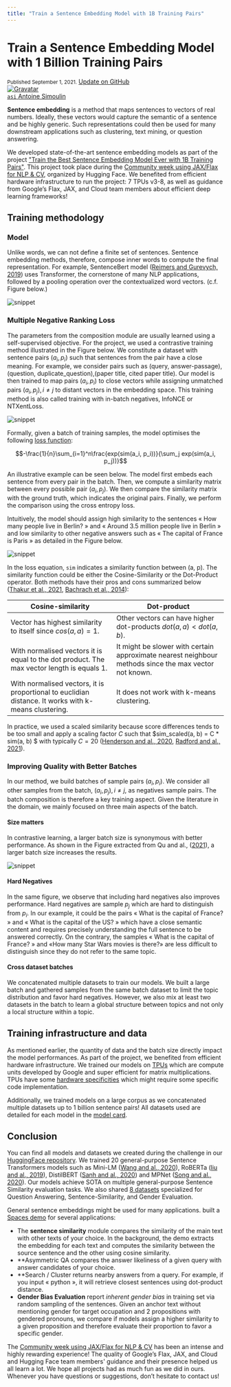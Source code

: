 ```yaml
---
title: "Train a Sentence Embedding Model with 1B Training Pairs"
---
```


<h1>
    Train a Sentence Embedding Model with 1 Billion Training Pairs
</h1>

<div class="blog-metadata">
    <small>Published September 1, 2021.</small>
    <a target="_blank" class="btn no-underline text-sm mb-5 font-sans" href="https://github.com/huggingface/blog/blob/master/1b-sentence-embeddings.md">
        Update on GitHub
    </a>
</div>

<div class="author-card">
    <a href="/asi">
        <img class="avatar avatar-user" src="https://twitter.com/antoinesimoulin/photo" title="Gravatar">
        <div class="bfc">
            <code>asi</code>
            <span class="fullname">Antoine Simoulin</span>
        </div>
    </a>
</div>

**Sentence embedding** is a method that maps sentences to vectors of real numbers. Ideally, these vectors would capture the semantic of a sentence and be highly generic. Such representations could then be used for many downstream applications such as clustering, text mining, or question answering.

We developed state-of-the-art sentence embedding models as part of the project ["Train the Best Sentence Embedding Model Ever with 1B Training Pairs"](https://discuss.huggingface.co/t/train-the-best-sentence-embedding-model-ever-with-1b-training-pairs/7354). This project took place during the [Community week using JAX/Flax for NLP & CV](https://discuss.huggingface.co/t/open-to-the-community-community-week-using-jax-flax-for-nlp-cv/7104), organized by Hugging Face.  We benefited from efficient hardware infrastructure to run the project: 7 TPUs v3-8, as well as guidance from Google’s Flax, JAX, and Cloud team members about efficient deep learning frameworks!

## Training methodology

### Model

Unlike words, we can not define a finite set of sentences. Sentence embedding methods, therefore, compose inner words to compute the final representation. For example, SentenceBert model ([Reimers and Gurevych, 2019](https://aclanthology.org/D19-1410.pdf)) uses Transformer, the cornerstone of many NLP applications, followed by a pooling operation over the contextualized word vectors. (c.f. Figure below.)

![snippet](assets/25_1b_sentence_embeddings/model.png)

### Multiple Negative Ranking Loss

The parameters from the composition module are usually learned using a self-supervised objective. For the project, we used a contrastive training method illustrated in the Figure below. We constitute a dataset with sentence pairs $(a_i, p_i)$ such that sentences from the pair have a close meaning. For example, we consider pairs such as (query, answer-passage), (question, duplicate_question),(paper title, cited paper title). Our model is then trained to map pairs $(a_i , p_i)$ to close vectors while assigning unmatched pairs $(a_i , p_j), i \neq j$ to distant vectors in the embedding space. This training method is also called training with in-batch negatives, InfoNCE or NTXentLoss.

![snippet](assets/25_1b_sentence_embeddings/contrastive_1.png)

Formally, given a batch of training samples, the model optimises the following [loss function](https://github.com/UKPLab/sentence-transformers/blob/master/sentence_transformers/losses/MultipleNegativesRankingLoss.py):

$$-\frac{1}{n}\sum_{i=1}^n\frac{exp(sim(a_i, p_i))}{\sum_j exp(sim(a_i, p_j))}$$

An illustrative example can be seen below. The model first embeds each sentence from every pair in the batch. Then, we compute a similarity matrix between every possible pair $(a_i, p_j)$. We then compare the similarity matrix with the ground truth, which indicates the original pairs. Finally, we perform the comparison using the cross entropy loss.

Intuitively, the model should assign high similarity to the sentences « How many people live in Berlin? » and « Around 3.5 million people live in Berlin » and low similarity to other negative answers such as « The capital of France is Paris » as detailed in the Figure below.

![snippet](assets/25_1b_sentence_embeddings/contrastive_2.png)

In the loss equation, `sim` indicates a similarity function between (a, p). The similarity function could be either the Cosine-Similarity or the Dot-Product operator. Both methods have their pros and cons summarized below ([Thakur et al., 2021](https://arxiv.org/abs/2104.08663), [Bachrach et al., 2014](https://dl.acm.org/doi/10.1145/2645710.2645741)):

| Cosine-similarity   | Dot-product |
|---------------------|-------------|
| Vector has highest similarity to itself since $cos(a, a)=1$.  |  Other vectors can have higher dot-products $dot(a, a) < dot (a, b)$. |
| With normalised vectors it is equal to the dot product. The max vector length is equals 1.  | It might be slower with certain approximate nearest neighbour methods since the max vector not known. |
| With normalised vectors, it is proportional to euclidian distance. It works with k-means clustering.  | It does not work with k-means clustering.  |

In practice, we used a scaled similarity because score differences tends to be too small and apply a scaling factor $C$ such that $sim_scaled(a, b) = C * sim(a, b) $ with typically $C = 20$ ([Henderson and al., 2020]([https://doi.org/10.18653/v1/2020.findings-emnlp.196), [Radford and al., 2021](http://proceedings.mlr.press/v139/radford21a.html)).

### Improving Quality with Better Batches

In our method, we build batches of sample pairs $(a_i , p_i)$. We consider all other samples from the batch, $(a_i , p_j), i \neq j$, as negatives sample pairs. The batch composition is therefore a key training aspect. Given the literature in the domain, we mainly focused on three main aspects of the batch.

#### Size matters

In contrastive learning, a larger batch size is synonymous with better performance. As shown in the Figure extracted from Qu and al., ([2021](https://doi.org/10.18653/v1/2021.naacl-main.466)), a larger batch size increases the results.

![snippet](assets/25_1b_sentence_embeddings/batch-size.png)

#### Hard Negatives

In the same figure, we observe that including hard negatives also improves performance. Hard negatives are sample $p_j$ which are hard to distinguish from $p_i$. In our example, it could be the pairs « What is the capital of France? » and « What is the capital of the US? » which have a close semantic content and requires precisely understanding the full sentence to be answered correctly. On the contrary, the samples  « What is the capital of France? » and «How many Star Wars movies is there?» are less difficult to distinguish since they do not refer to the same topic.

#### Cross dataset batches

We concatenated multiple datasets to train our models. We built a large batch and gathered samples from the same batch dataset to limit the topic distribution and favor hard negatives. However, we also mix at least two datasets in the batch to learn a global structure between topics and not only a local structure within a topic.

## Training infrastructure and data

As mentioned earlier, the quantity of data and the batch size directly impact the model performances. As part of the project, we benefited from efficient hardware infrastructure. We trained our models on [TPUs](https://cloud.google.com/tpu) which are compute units developed by Google and super efficient for matrix multiplications. TPUs have some [hardware specificities](https://huggingface.co/docs/accelerate/quicktour.html#training-on-tpu) which might require some specific code implementation.

Additionally, we trained models on a large corpus as we concatenated multiple datasets up to 1 billion sentence pairs! All datasets used are detailed for each model in the [model card](https://huggingface.co/flax-sentence-embeddings/all_datasets_v3_MiniLM-L12).

## Conclusion

You can find all models and datasets we created during the challenge in our [HuggingFace repository](https://huggingface.co/flax-sentence-embeddings). We trained 20 general-purpose Sentence Transformers models such as Mini-LM ([Wang and al., 2020](https://proceedings.neurips.cc/paper/2020/hash/3f5ee243547dee91fbd053c1c4a845aa-Abstract.html)), RoBERTa ([liu and al., 2019](https://arxiv.org/abs/1907.11692 )), DistilBERT ([Sanh and al., 2020](http://arxiv.org/abs/1910.01108)) and MPNet ([Song and al., 2020](https://proceedings.neurips.cc/paper/2020/hash/c3a690be93aa602ee2dc0ccab5b7b67e-Abstract.html)). Our models achieve SOTA on multiple general-purpose Sentence Similarity evaluation tasks. We also shared [8 datasets](https://huggingface.co/flax-sentence-embeddings) specialized for Question Answering, Sentence-Similarity, and Gender Evaluation. 

General sentence embeddings might be used for many applications. built a [Spaces demo](https://huggingface.co/spaces/flax-sentence-embeddings/sentence-embeddings) for several applications:
* The **sentence similarity** module compares the similarity of the main text with other texts of your choice. In the background, the demo extracts the embedding for each text and computes the similarity between the source sentence and the other using cosine similarity.
* **Asymmetric QA compares the answer likeliness of a given query with answer candidates of your choice.
* **Search / Cluster returns nearby answers from a query. For example, if you input « python », it will retrieve closest sentences using dot-product distance.
* **Gender Bias Evaluation** report *inherent gender bias* in training set via random sampling of the sentences. Given an anchor text without mentioning gender for target occupation and 2 propositions with gendered pronouns, we compare if models assign a higher similarity to a given proposition and therefore evaluate their proportion to favor a specific gender.

The [Community week using JAX/Flax for NLP & CV](https://discuss.huggingface.co/t/open-to-the-community-community-week-using-jax-flax-for-nlp-cv/7104) has been an intense and highly rewarding experience! The quality of Google’s Flax, JAX, and Cloud and Hugging Face team members' guidance and their presence helped us all learn a lot. We hope all projects had as much fun as we did in ours. Whenever you have questions or suggestions, don’t hesitate to contact us!
